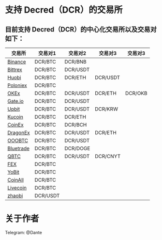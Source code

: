 # 支持 Decred（DCR）的交易所

## 目前支持 Decred（DCR）的中心化交易所以及交易对如下：

| 交易所 | 交易对1 | 交易对2 | 交易对3 | 交易对3 |
| --- | --- | --- | --- | --- |
| [Binance](https://www.binance.com/cn/) | DCR/BTC | DCR/BNB |  |  |
| [Bittrex](https://bittrex.com/) | DCR/BTC | DCR/USDT |  |  |
| [Huobi](https://www.hbg.com/zh-cn/) | DCR/BTC | DCR/ETH | DCR/USDT |  |
| [Poloniex](https://poloniex.com/) | DCR/BTC |  |  |  |
| [OKEx](https://www.okex.com/) | DCR/BTC | DCR/USDT | DCR/ETH | DCR/OKB |
| [Gate.io](https://www.gate.io/) | DCR/BTC | DCR/USDT |  |  |
| [Upbit](https://upbit.com/) | DCR/BTC | DCR/USDT | DCR/KRW |  |
| [Kucoin](https://www.kucoin.com/#/) | DCR/BTC | DCR/ETH |  |  |
| [CoinEx](https://www.coinex.com/) | DCR/BTC | DCR/BCH |  |  |
| [DragonEx](https://dragonex.io/zh-hans/) | DCR/BTC | DCR/USDT | DCR/ETH |  |
| [OOOBTC](https://www.ooobtc.com/) | DCR/BTC | DCR/USDT |  |  |
| [Bluetrade](https://bleutrade.com/) | DCR/BTC | DCR/DOGE |  |  |
| [QBTC](https://www.myqbtc.com/) | DCR/BTC | DCR/USDT | DCR/CNYT |  |
| [FEX](https://fexpro.io/) | DCR/BTC |  |  |  |
| [YoBit](https://yobit.net/cn/) | DCR/BTC |  |  |  |
| [CoinAll](https://www.coinall.com/) | DCR/BTC |  |  |  |
| [Livecoin](https://www.livecoin.net/) | DCR/BTC |  |  |  |
| [zhaobi](https://www.zhaobi.com/) | DCR/USDT |  |  |  |

# 关于作者

Telegram: @Dante
